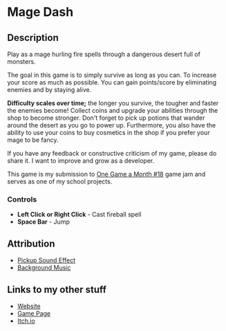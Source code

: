 # Mage Dash

## Description

Play as a mage hurling fire spells through a dangerous desert full of monsters.

The goal in this game is to simply survive as long as you can. To increase your score as much as possible. You can gain points/score by eliminating enemies and by staying alive.

**Difficulty scales over time;** the longer you survive, the tougher and faster the enemies become! Collect coins and upgrade your abilities through the shop to become stronger. Don't forget to pick up potions that wander around the desert as you go to power up. Furthermore, you also have the ability to use your coins to buy cosmetics in the shop if you prefer your mage to be fancy.

If you have any feedback or constructive criticism of my game, please do share it. I want to improve and grow as a developer.

This game is my submission to [One Game a Month #18](https://itch.io/jam/one-game-a-month-18) game jam and serves as one of my school projects.

### Controls

- **Left Click or Right Click** - Cast fireball spell
- **Space Bar** - Jump

## Attribution

- [Pickup Sound Effect](https://opengameart.org/content/life-pickup-yo-frankie)
- [Background Music](https://opengameart.org/content/retro-vibes)

## Links to my other stuff

- [Website](https://dragunwf.up.railway.app/)
- [Game Page](https://dragonwf.itch.io/mage-dash)
- [Itch.io](https://dragonwf.itch.io/)
